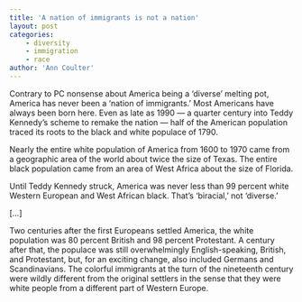 ```yaml
---
title: 'A nation of immigrants is not a nation'
layout: post
categories:
    - diversity
    - immigration
    - race
author: 'Ann Coulter'
---
```


Contrary to PC nonsense about America being a ‘diverse’ melting pot, America has never been a ‘nation of immigrants.’ Most Americans have always been born here. Even as late as 1990 — a quarter century into Teddy Kennedy’s scheme to remake the nation — half of the American population traced its roots to the black and white populace of 1790.  
  
Nearly the entire white population of America from 1600 to 1970 came from a geographic area of the world about twice the size of Texas. The entire black population came from an area of West Africa about the size of Florida.

Until Teddy Kennedy struck, America was never less than 99 percent white Western European and West African black. That’s ‘biracial,’ not ‘diverse.’

\[…\]

Two centuries after the first Europeans settled America, the white population was 80 percent British and 98 percent Protestant. A century after that, the populace was still overwhelmingly English-speaking, British, and Protestant, but, for an exciting change, also included Germans and Scandinavians. The colorful immigrants at the turn of the nineteenth century were wildly different from the original settlers in the sense that they were white people from a different part of Western Europe.